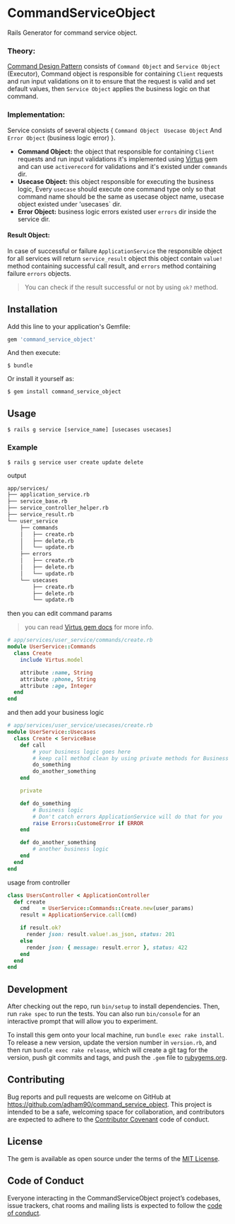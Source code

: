 # CommandServiceObject

Rails Generator for command service object.

### Theory:
[Command Design Pattern](https://en.wikipedia.org/wiki/Command_pattern) consists of `Command Object` and `Service Object` (Executor), Command object is responsible for containing `Client` requests and run input validations on it to ensure that the request is valid and set default values, then `Service Object` applies the business logic on that command.

### Implementation:
Service consists of several objects { `Command Object` ` Usecase Object`   And `Error Object` (business logic error) }.

- **Command Object:** the object that responsible for containing `Client` requests and run input validations it's implemented using [Virtus](https://github.com/solnic/virtus) gem and can use `activerecord` for validations and it's existed under `commands` dir.
- **Usecase Object:** this object responsible for executing the business logic, Every `usecase` should execute one command type only so that command name should be the same as usecase object name, usecase object existed under 'usecases` dir.
- **Error Object:** business logic errors existed user `errors` dir inside the service dir.

#### Result Object:
In case of  successful or failure `ApplicationService` the responsible object for all services will return `service_result` object this object contain `value!` method  containing successful call result, and `errors` method containing failure `errors` objects.

> You can check if the result successful or not by using `ok?` method. 


## Installation

Add this line to your application's Gemfile:

```ruby
gem 'command_service_object'
```

And then execute:

    $ bundle

Or install it yourself as:

    $ gem install command_service_object

## Usage

    $ rails g service [service_name] [usecases usecases]
### Example

    $ rails g service user create update delete
output

```bash
app/services/
├── application_service.rb
├── service_base.rb
├── service_controller_helper.rb
├── service_result.rb
└── user_service
    ├── commands
    │   ├── create.rb
    │   ├── delete.rb
    │   └── update.rb
    ├── errors
    │   ├── create.rb
    │   ├── delete.rb
    │   └── update.rb
    └── usecases
        ├── create.rb
        ├── delete.rb
        └── update.rb
```
then you can edit command params
> you can read [Virtus gem docs](https://github.com/solnic/virtus) for more info. 
```ruby
# app/services/user_service/commands/create.rb
module UserService::Commands
  class Create
    include Virtus.model

    attribute :name, String
    attribute :phone, String
    attribute :age, Integer
  end
end
```
and then add your business logic
```ruby
# app/services/user_service/usecases/create.rb
module UserService::Usecases
  class Create < ServiceBase
    def call
        # your business logic goes here
        # keep call method clean by using private methods for Business logic
        do_something
        do_another_something
    end

    private

    def do_something
        # Business logic
        # Don't catch errors ApplicationService will do that for you
        raise Errors::CustomeError if ERROR
    end

    def do_another_something
        # another business logic
    end
  end
end
```

usage from controller
```ruby
class UsersController < ApplicationController
  def create
    cmd    = UserService::Commands::Create.new(user_params)
    result = ApplicationService.call(cmd)

    if result.ok?
      render json: result.value!.as_json, status: 201
    else
      render json: { message: result.error }, status: 422
    end
  end
end
```

## Development

After checking out the repo, run `bin/setup` to install dependencies. Then, run `rake spec` to run the tests. You can also run `bin/console` for an interactive prompt that will allow you to experiment.

To install this gem onto your local machine, run `bundle exec rake install`. To release a new version, update the version number in `version.rb`, and then run `bundle exec rake release`, which will create a git tag for the version, push git commits and tags, and push the `.gem` file to [rubygems.org](https://rubygems.org).

## Contributing

Bug reports and pull requests are welcome on GitHub at https://github.com/adham90/command_service_object. This project is intended to be a safe, welcoming space for collaboration, and contributors are expected to adhere to the [Contributor Covenant](http://contributor-covenant.org) code of conduct.

## License

The gem is available as open source under the terms of the [MIT License](https://opensource.org/licenses/MIT).

## Code of Conduct

Everyone interacting in the CommandServiceObject project’s codebases, issue trackers, chat rooms and mailing lists is expected to follow the [code of conduct](https://github.com/adham90/command_service_object/blob/master/CODE_OF_CONDUCT.md).
